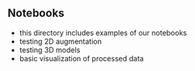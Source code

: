 ## Notebooks
* this directory includes examples of our notebooks
* testing 2D augmentation
* testing 3D models
* basic visualization of processed data


